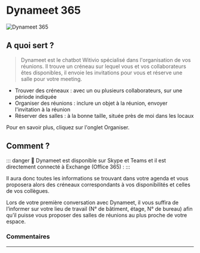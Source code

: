# Dynameet 365

<div class="image_center">
  <img :src="$withBase('/assets/img/fr/dynameet/dynameet.png')" alt="Dynameet 365">
</div>


## A quoi sert ?

>Dynameet est le chatbot Witivio spécialisé dans l'organisation de vos réunions. Il trouve un créneau sur lequel vous et vos collaborateurs êtes disponibles, il envoie les invitations pour vous et réserve une salle pour votre meeting.

* Trouver des créneaux : avec un ou plusieurs collaborateurs, sur une période indiquée
* Organiser des réunions : inclure un objet à la réunion, envoyer l'invitation à la réunion
* Réserver des salles : à la bonne taille, située près de moi dans les locaux


Pour en savoir plus, cliquez sur l'onglet Organiser.

## Comment ?

::: danger 🔴
Dynameet est disponible sur Skype et Teams et il est directement connecté à Exchange (Office 365) :
:::

Il aura donc toutes les informations se trouvant dans votre agenda et vous proposera alors des créneaux correspondants à vos disponibilités et celles de vos collègues.

Lors de votre première conversation avec Dynameet, il vous suffira de l’informer sur votre lieu de travail (N° de bâtiment, étage, N° de bureau) afin qu’il puisse vous proposer des salles de réunions au plus proche de votre espace.



### Commentaires
---
<div id="disqus_thread"></div>

<script>

export default {
  mounted () {

    var disqus_config = function () {
      this.page.url = "https://docs.witivio.com";  // Replace PAGE_URL with your page's canonical URL variable
      this.page.identifier = "witivio_54"; // Replace PAGE_IDENTIFIER with your page's unique identifier variable
    };

(function() { // DON'T EDIT BELOW THIS LINE
var d = document, s = d.createElement('script');
s.src = 'https://docs-witivio.disqus.com/embed.js';
s.setAttribute('data-timestamp', +new Date());
(d.head || d.body).appendChild(s);
})();
  }
}
</script>